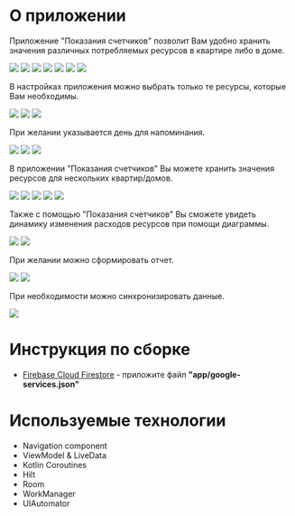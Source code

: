 # О приложении

Приложение "Показания счетчиков" позволит Вам удобно хранить значения различных потребляемых ресурсов в квартире либо в доме. 

![](/docs/screenshots/main0.png) ![](/docs/screenshots/main1.png)
![](/docs/screenshots/main2.png) ![](/docs/screenshots/main3.png)
![](/docs/screenshots/main4.png) ![](/docs/screenshots/main5.png) ![](/docs/screenshots/main6.png)

В настройках приложения можно выбрать только те ресурсы, которые Вам необходимы.

![](/docs/screenshots/settings1.png) ![](/docs/screenshots/settings2.png) ![](/docs/screenshots/main1.png)

При желании указывается день для напоминания.

![](/docs/screenshots/settings3.png) ![](/docs/screenshots/settings4.png) ![](/docs/screenshots/notification.png)

В приложении "Показания счетчиков" Вы можете хранить значения ресурсов для нескольких квартир/домов.

![](/docs/screenshots/home1.png) ![](/docs/screenshots/home2.png)
![](/docs/screenshots/home3.png) ![](/docs/screenshots/home4.png) ![](/docs/screenshots/home5.png)

Также с помощью "Показания счетчиков" Вы сможете увидеть динамику изменения расходов ресурсов при помощи диаграммы.

![](/docs/screenshots/chart1.png) ![](/docs/screenshots/chart2.png)

При желании можно сформировать отчет.

![](/docs/screenshots/report1.png) ![](/docs/screenshots/report2.png)

При необходимости можно синхронизировать данные.

![](/docs/screenshots/backup.png)


# Инструкция по сборке
- [Firebase Cloud Firestore](https://console.firebase.google.com/) - приложите файл **"app/google-services.json"**


# Используемые технологии
- Navigation component
- ViewModel & LiveData
- Kotlin Coroutines
- Hilt
- Room
- WorkManager
- UIAutomator